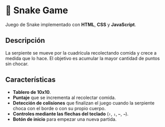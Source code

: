 # 🐍 Snake Game

Juego de Snake implementado con **HTML**, **CSS** y **JavaScript**.

## Descripción

La serpiente se mueve por la cuadrícula recolectando comida y crece a medida que lo hace. El objetivo es acumular la mayor cantidad de puntos sin chocar.

## Características

- **Tablero de 10x10**.
- **Puntaje** que se incrementa al recolectar comida.
- **Detección de colisiones** que finalizan el juego cuando la serpiente choca con el borde o con su propio cuerpo.
- **Controles mediante las flechas del teclado** (`↑`, `↓`, `←`, `→`).
- **Botón de inicio** para empezar una nueva partida.
